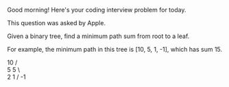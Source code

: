 Good morning! Here's your coding interview problem for today.

This question was asked by Apple.

Given a binary tree, find a minimum path sum from root to a leaf.

For example, the minimum path in this tree is [10, 5, 1, -1], 
which has sum 15.

  10
 /  \
5    5
 \     \
   2    1
       /
     -1
